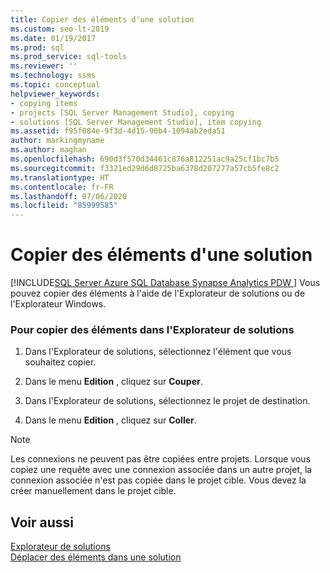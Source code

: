 ```yaml
---
title: Copier des éléments d'une solution
ms.custom: seo-lt-2019
ms.date: 01/19/2017
ms.prod: sql
ms.prod_service: sql-tools
ms.reviewer: ''
ms.technology: ssms
ms.topic: conceptual
helpviewer_keywords:
- copying items
- projects [SQL Server Management Studio], copying
- solutions [SQL Server Management Studio], item copying
ms.assetid: f95f084e-9f3d-4d15-90b4-1094ab2eda51
author: markingmyname
ms.author: maghan
ms.openlocfilehash: 690d3f570d34461c876a812251ac9a25cf1bc7b5
ms.sourcegitcommit: f3321ed29d6d8725ba6378d207277a57cb5fe8c2
ms.translationtype: HT
ms.contentlocale: fr-FR
ms.lasthandoff: 07/06/2020
ms.locfileid: "85999585"
---
```

# <a name="copy-items-in-a-solution"></a>Copier des éléments d'une solution
[!INCLUDE[SQL Server Azure SQL Database Synapse Analytics PDW ](../../includes/applies-to-version/sql-asdb-asdbmi-asa-pdw.md)]
Vous pouvez copier des éléments à l'aide de l'Explorateur de solutions ou de l'Explorateur Windows.  
  
### <a name="to-copy-items-within-solution-explorer"></a>Pour copier des éléments dans l'Explorateur de solutions  
  
1.  Dans l'Explorateur de solutions, sélectionnez l'élément que vous souhaitez copier.  
  
2.  Dans le menu **Edition** , cliquez sur **Couper**.  
  
3.  Dans l'Explorateur de solutions, sélectionnez le projet de destination.  
  
4.  Dans le menu **Edition** , cliquez sur **Coller**.  
  
> [!NOTE]  
> Les connexions ne peuvent pas être copiées entre projets. Lorsque vous copiez une requête avec une connexion associée dans un autre projet, la connexion associée n'est pas copiée dans le projet cible. Vous devez la créer manuellement dans le projet cible.  
  
## <a name="see-also"></a>Voir aussi  
[Explorateur de solutions](../../ssms/solution/solution-explorer.md)  
[Déplacer des éléments dans une solution](../../ssms/solution/move-items-in-a-solution.md)  
  
